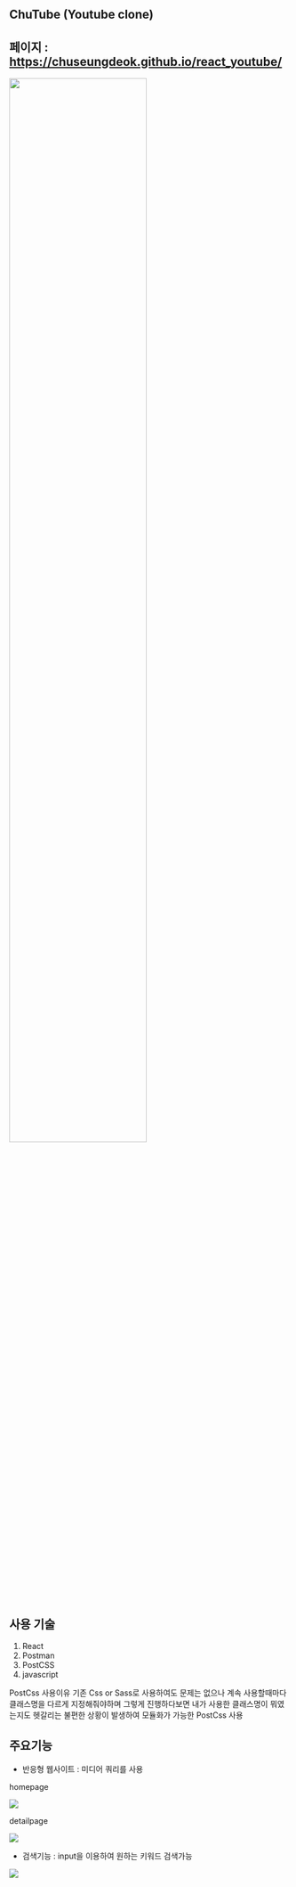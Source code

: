 ## ChuTube (Youtube clone)
## 페이지 : https://chuseungdeok.github.io/react_youtube/
<img width="70%" src="https://user-images.githubusercontent.com/101231647/163802931-88bac319-f637-4eb7-b081-a3182bbe6605.png"/>

## 사용 기술
1. React
2. Postman
3. PostCSS
4. javascript


PostCss 사용이유
기존 Css or Sass로 사용하여도 문제는 없으나 계속 사용할때마다 클래스명을 다르게 지정해줘야하며 그렇게 진행하다보면 내가 사용한 클래스명이 뭐였는지도 헷갈리는 불편한 상황이 발생하여 모듈화가 가능한 PostCss 사용

## 주요기능

- 반응형 웹사이트 : 미디어 쿼리를 사용


homepage

<img src="https://user-images.githubusercontent.com/101231647/163804741-43434ba2-29ff-48b3-b33b-1a6da3469ad9.gif"/>



detailpage

<img src="https://user-images.githubusercontent.com/101231647/163806177-53e094f2-2e72-4eb6-a492-960ffb37e949.gif"/>




- 검색기능 : input을 이용하여 원하는 키워드 검색가능

<img src="https://user-images.githubusercontent.com/101231647/163806395-e5f6a7cf-f56e-4150-aefa-ceada7275290.gif"/>
